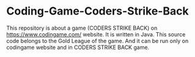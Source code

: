 # Coding-Game-Coders-Strike-Back

This repository is about a game (CODERS STRIKE BACK) on https://www.codingame.com/ website.
It is written in Java. This source code belongs to the Gold League of the game. And it can be run only on codingame website and in CODERS STRIKE BACK game.


